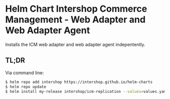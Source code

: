 # Helm Chart Intershop Commerce Management - Web Adapter and Web Adapter Agent

Installs the ICM web adapter and web adapter agent indepentently.

## TL;DR
Via command line:
```bash
$ helm repo add intershop https://intershop.github.io/helm-charts
$ helm repo update
$ helm install my-release intershop/icm-replication --values=values.yaml --namespace icm
```
